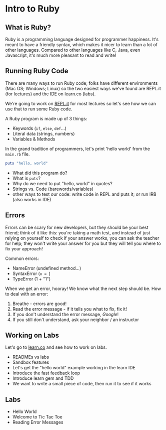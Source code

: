 # Intro to Ruby 

## What is Ruby?
Ruby is a programming language designed for programmer happiness. It's meant to have a friendly syntax, which makes it nicer to learn than a lot of other languages. Compared to other languages like C, Java, even Javascript, it's much more pleasant to read and write!

## Running Ruby Code
There are many ways to run Ruby code; folks have different environments (Mac OS; Windows; Linux) so the two easiest ways we've found are REPL.it (for lectures) and the IDE on learn.co (labs).

We're going to work on [REPL.it](repl.it) for most lectures so let's see how we can use that to run some Ruby code.

A Ruby program is made up of 3 things:

- Keywords (`if`, `else`, `def`...)
- Literal data (strings, numbers)
- Variables & Methods

In the grand tradition of programmers, let's print 'hello world' from the `main.rb` file.

```rb
puts "hello, world"
```

- What did this program do?
- What is `puts`?
- Why do we need to put "hello, world" in quotes?
- Strings vs. Code (barewords/variables)
- other ways to test our code: write code in REPL and puts it; or run IRB (also works in IDE)

## Errors
Errors can be scary for new developers, but they should be your best friend; think of it like this: you're taking a math test, and instead of just relying on yourself to check if your answer works, you can ask the teacher for help; they won't write your answer for you but they will tell you where to fix your approach!

Common errors: 
- NameError (undefined method...)
- SyntaxError (`x = `)
- TypeError (1 + "1")

When we get an error, hooray! We know what the next step should be. How to deal with an error:

1. Breathe - errors are good!
2. Read the error message - if it tells you what to fix, fix it!
3. If you don't understand the error message, _Google_!
4. If you still don't understand, ask your neighbor / an instructor

## Working on Labs
Let's go to [learn.co](learn.co) and see how to work on labs.

- READMEs vs labs
- Sandbox features
- Let's get the "hello world" example working in the learn IDE
- Introduce the fast feedback loop
- Introduce learn gem and TDD
- We want to write a small piece of code, then run it to see if it works

## Labs

- Hello World
- Welcome to Tic Tac Toe
- Reading Error Messages